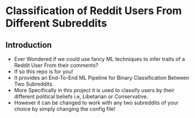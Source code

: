 # Classification of Reddit Users From Different Subreddits
## Introduction
- Ever Wondered if we could use fancy ML techniques to infer traits of a Reddit User From their comments?</br>
- If so this repo is for you!
- It provides an End-To-End ML Pipeline for Binary Classification Between Two Subreddits.
- More Specifically in this project it is used to classify users by their different political beliefs i.e, Libetarian or Conservative.
- However it can be changed to work with any two subreddits of your choice by simply changing the config file!

##
